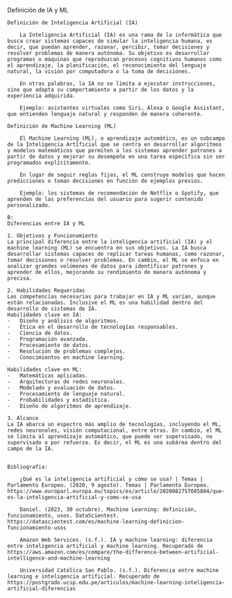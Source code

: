 Definición de IA y ML

    Definición de Inteligencia Artificial (IA)

        La Inteligencia Artificial (IA) es una rama de la informática que busca crear sistemas capaces de simular la inteligencia humana, es decir, que puedan aprender, razonar, percibir, tomar decisiones y resolver problemas de manera autónoma. Su objetivo es desarrollar programas o máquinas que reproduzcan procesos cognitivos humanos como el aprendizaje, la planificación, el reconocimiento del lenguaje natural, la visión por computadora o la toma de decisiones.

        En otras palabras, la IA no se limita a ejecutar instrucciones, sino que adapta su comportamiento a partir de los datos y la experiencia adquirida.

        Ejemplo: asistentes virtuales como Siri, Alexa o Google Assistant, que entienden lenguaje natural y responden de manera coherente.

    Definición de Machine Learning (ML)

        El Machine Learning (ML), o aprendizaje automático, es un subcampo de la Inteligencia Artificial que se centra en desarrollar algoritmos y modelos matemáticos que permiten a los sistemas aprender patrones a partir de datos y mejorar su desempeño en una tarea específica sin ser programados explícitamente.

        En lugar de seguir reglas fijas, el ML construye modelos que hacen predicciones o toman decisiones en función de ejemplos previos.

        Ejemplo: los sistemas de recomendación de Netflix o Spotify, que aprenden de las preferencias del usuario para sugerir contenido personalizado.

    B:
    Diferencias entre IA y ML

    1. Objetivos y Funcionamiento
    La principal diferencia entre la inteligencia artificial (IA) y el machine learning (ML) se encuentra en sus objetivos. La IA busca desarrollar sistemas capaces de replicar tareas humanas, como razonar, tomar decisiones o resolver problemas. En cambio, el ML se enfoca en analizar grandes volúmenes de datos para identificar patrones y aprender de ellos, mejorando su rendimiento de manera autónoma y precisa.

    2. Habilidades Requeridas
    Las competencias necesarias para trabajar en IA y ML varían, aunque están relacionadas. Inclusive el ML es una habilidad dentro del desarrollo de sistemas de IA.
    Habilidades clave en IA:
    -	Diseño y análisis de algoritmos.
    -	Ética en el desarrollo de tecnologías responsables.
    -	Ciencia de datos.
    -	Programación avanzada.
    -	Procesamiento de datos.
    -	Resolución de problemas complejos.
    -	Conocimientos en machine learning.

    Habilidades clave en ML:
    -	Matemáticas aplicadas.
    -	Arquitecturas de redes neuronales.
    -	Modelado y evaluación de datos.
    -	Procesamiento de lenguaje natural.
    -	Probabilidades y estadística.
    -	Diseño de algoritmos de aprendizaje.

    3. Alcance
    La IA abarca un espectro más amplio de tecnologías, incluyendo el ML, redes neuronales, visión computacional, entre otras. En cambio, el ML se limita al aprendizaje automático, que puede ser supervisado, no supervisado o por refuerzo. Es decir, el ML es una subárea dentro del campo de la IA.


    Bibliografia:
        
        ¿Qué es la inteligencia artificial y cómo se usa? | Temas | Parlamento Europeo. (2020, 9 agosto). Temas | Parlamento Europeo. https://www.europarl.europa.eu/topics/es/article/20200827STO85804/que-es-la-inteligencia-artificial-y-como-se-usa
        
        Daniel. (2023, 30 octubre). Machine Learning: definición, funcionamiento, usos. DataScientest. https://datascientest.com/es/machine-learning-definicion-funcionamiento-usos

        Amazon Web Services. (s.f.). IA y machine learning: diferencia entre inteligencia artificial y machine learning. Recuperado de https://aws.amazon.com/es/compare/the-difference-between-artificial-intelligence-and-machine-learning

        Universidad Católica San Pablo. (s.f.). Diferencia entre machine learning e inteligencia artificial. Recuperado de https://postgrado.ucsp.edu.pe/articulos/machine-learning-inteligencia-artificial-diferencias
